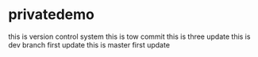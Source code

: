# privatedemo
this is version control system
this is tow commit
this is three update
this is dev branch first update
this is master first update

